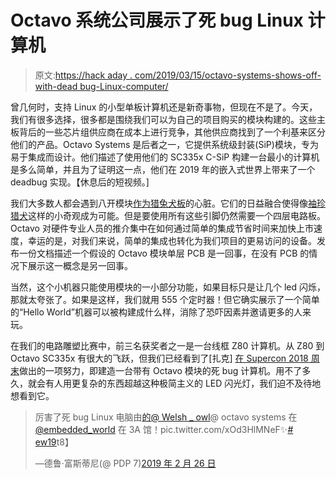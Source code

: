 # Octavo 系统公司展示了死 bug Linux 计算机

> 原文:[https://hack aday . com/2019/03/15/octavo-systems-shows-off-with-dead bug-Linux-computer/](https://hackaday.com/2019/03/15/octavo-systems-shows-off-with-deadbug-linux-computer/)

曾几何时，支持 Linux 的小型单板计算机还是新奇事物，但现在不是了。今天，我们有很多选择，很多都是围绕我们可以为自己的项目购买的模块构建的。这些主板背后的一些芯片组供应商在成本上进行竞争，其他供应商找到了一个利基来区分他们的产品。Octavo Systems 是后者之一，它提供系统级封装(SiP)模块，专为易于集成而设计。他们描述了使用他们的 SC335x C-SiP 构建一台最小的计算机是多么简单，并且为了证明这一点，他们在 2019 年的嵌入式世界上带来了一个 deadbug 实现。【休息后的短视频。]

我们大多数人都会遇到八开模块[作为猎兔犬板](https://hackaday.com/2016/05/10/new-part-day-a-beaglebone-on-a-chip/)的心脏。它们的日益融合使得像[袖珍猎犬](https://hackaday.com/2017/09/23/the-tiny-25-pocketbone/)这样的小奇观成为可能。但是要使用所有这些引脚仍然需要一个四层电路板。Octavo 对硬件专业人员的推介集中在如何通过简单的集成节省时间来加快上市速度，幸运的是，对我们来说，简单的集成也转化为我们项目的更易访问的设备。发布一份文档描述一个假设的 Octavo 模块单层 PCB 是一回事，在没有 PCB 的情况下展示这一概念是另一回事。

当然，这个小机器只能使用模块的一小部分功能，如果目标只是让几个 led 闪烁，那就太夸张了。如果是这样，我们就用 555 个定时器！但它确实展示了一个简单的“Hello World”机器可以被构建成什么样，消除了恐吓因素并邀请更多的人来玩。

在我们的电路雕塑比赛中，前三名获奖者之一是一台线框 Z80 计算机。从 Z80 到 Octavo SC335x 有很大的飞跃，但我们已经看到了[扎克] [在 Supercon 2018 周末](https://youtu.be/WCLlz_taeQk?t=773)做出的一项努力，即建造一台带有 Octavo 模块的死 bug 计算机。用不了多久，就会有人用更复杂的东西超越这种极简主义的 LED 闪光灯，我们迫不及待地想看到它。

> 厉害了死 bug Linux 电脑由[的](https://twitter.com/octavosystems?ref_src=twsrc%5Etfw)[@ Welsh _ owl](https://twitter.com/welsh_owl?ref_src=twsrc%5Etfw)@ octavo systems 在 [@embedded_world](https://twitter.com/embedded_world?ref_src=twsrc%5Etfw) 在 3A 馆！pic.twitter.com/xOd3HlMNeF✨[# ew19](https://twitter.com/hashtag/ew19?src=hash&ref_src=twsrc%5Etfw)t8】
> 
> —德鲁·富斯蒂尼(@ PDP 7)[2019 年 2 月 26 日](https://twitter.com/pdp7/status/1100349116515827712?ref_src=twsrc%5Etfw)